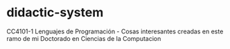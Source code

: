 # didactic-system
CC4101-1 Lenguajes de Programación - Cosas interesantes creadas en este ramo de mi Doctorado en Ciencias de la Computacion
